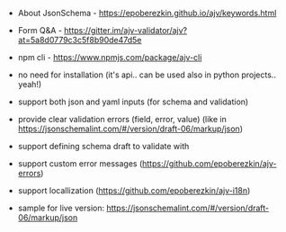 
- About JsonSchema - https://epoberezkin.github.io/ajv/keywords.html
- Form Q&A - https://gitter.im/ajv-validator/ajv?at=5a8d0779c3c5f8b90de47d5e
- npm cli - https://www.npmjs.com/package/ajv-cli

- no need for installation (it's api.. can be used also in python projects.. yeah!)
- support both json and yaml inputs (for schema and validation)
- provide clear validation errors (field, error, value) (like in https://jsonschemalint.com/#/version/draft-06/markup/json)
- support defining schema draft to validate with
- support custom error messages (https://github.com/epoberezkin/ajv-errors)
- support locallization (https://github.com/epoberezkin/ajv-i18n)


- sample for live version: https://jsonschemalint.com/#/version/draft-06/markup/json